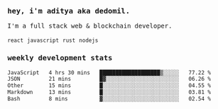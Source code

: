 <samp>
    <h3>hey, i'm aditya aka dedomil.</h3>
    I'm a full stack web & blockchain developer. 
    <br />
    <br />
    <code>react</code> <code>javascript</code> <code>rust</code> <code>nodejs</code>
    <h3>weekly development stats</h3>
    <!--START_SECTION:waka-->

```txt
JavaScript   4 hrs 30 mins   ███████████████████▒░░░░░   77.22 %
JSON         21 mins         █▓░░░░░░░░░░░░░░░░░░░░░░░   06.26 %
Other        15 mins         █░░░░░░░░░░░░░░░░░░░░░░░░   04.55 %
Markdown     13 mins         █░░░░░░░░░░░░░░░░░░░░░░░░   03.81 %
Bash         8 mins          ▓░░░░░░░░░░░░░░░░░░░░░░░░   02.54 %
```

<!--END_SECTION:waka-->
</samp>
